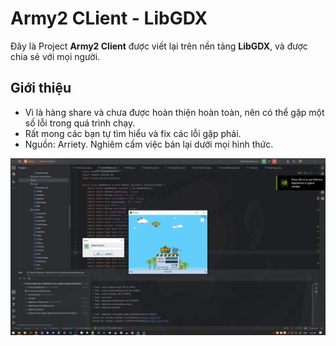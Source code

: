 # Army2 CLient - LibGDX

Đây là Project **Army2 Client** được viết lại trên nền tảng **LibGDX**, và được chia sẻ với mọi người.

## Giới thiệu
- Vì là hàng share và chưa được hoàn thiện hoàn toàn, nên có thể gặp một số lỗi trong quá trình chạy.
- Rất mong các bạn tự tìm hiểu và fix các lỗi gặp phải.
- Nguồn: Arriety. Nghiêm cấm việc bán lại dưới mọi hình thức.


![Ảnh mẫu](assets/anh.png)
